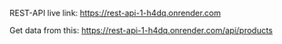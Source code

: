 REST-API live link: https://rest-api-1-h4dq.onrender.com

Get data from this: https://rest-api-1-h4dq.onrender.com/api/products
